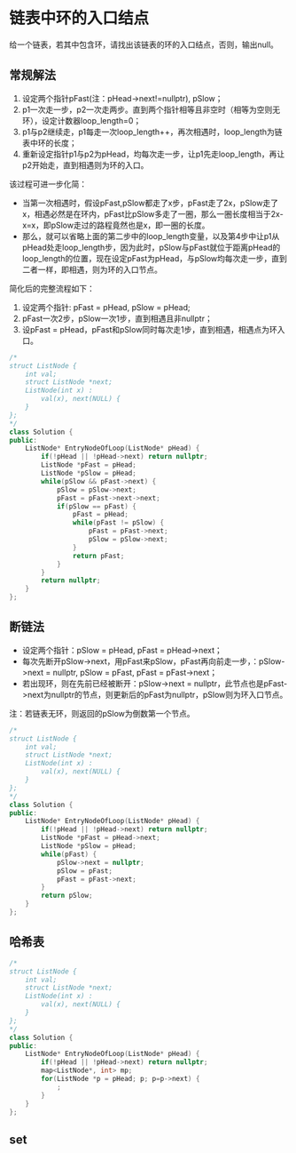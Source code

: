 # 链表中环的入口结点

给一个链表，若其中包含环，请找出该链表的环的入口结点，否则，输出null。

## 常规解法

1. 设定两个指针pFast(注：pHead->next!=nullptr), pSlow；  
2. p1一次走一步，p2一次走两步。直到两个指针相等且非空时（相等为空则无环），设定计数器loop_length=0；  
3. p1与p2继续走，p1每走一次loop_length++，再次相遇时，loop_length为链表中环的长度；  
4. 重新设定指针p1与p2为pHead，均每次走一步，让p1先走loop_length，再让p2开始走，直到相遇则为环的入口。

该过程可进一步化简：

- 当第一次相遇时，假设pFast,pSlow都走了x步，pFast走了2x，pSlow走了x，相遇必然是在环内，pFast比pSlow多走了一圈，那么一圈长度相当于2x-x=x，即pSlow走过的路程竟然也是x，即一圈的长度。  
- 那么，就可以省略上面的第二步中的loop_length变量，以及第4步中让p1从pHead处走loop_length步，因为此时，pSlow与pFast就位于距离pHead的loop_length的位置，现在设定pFast为pHead，与pSlow均每次走一步，直到二者一样，即相遇，则为环的入口节点。

简化后的完整流程如下：

1. 设定两个指针: pFast = pHead, pSlow = pHead;  
2. pFast一次2步，pSlow一次1步，直到相遇且非nullptr；  
3. 设pFast = pHead，pFast和pSlow同时每次走1步，直到相遇，相遇点为环入口。

```cpp
/*
struct ListNode {
    int val;
    struct ListNode *next;
    ListNode(int x) :
        val(x), next(NULL) {
    }
};
*/
class Solution {
public:
    ListNode* EntryNodeOfLoop(ListNode* pHead) {
        if(!pHead || !pHead->next) return nullptr;
        ListNode *pFast = pHead;
        ListNode *pSlow = pHead;
        while(pSlow && pFast->next) {
            pSlow = pSlow->next;
            pFast = pFast->next->next;
            if(pSlow == pFast) {
                pFast = pHead;
                while(pFast != pSlow) {
                    pFast = pFast->next;
                    pSlow = pSlow->next;
                }
                return pFast;
            }
        }
        return nullptr;
    }
};
```

## 断链法

- 设定两个指针：pSlow = pHead, pFast = pHead->next；  
- 每次先断开pSlow->next，用pFast来pSlow，pFast再向前走一步，：pSlow->next = nullptr, pSlow = pFast, pFast = pFast->next；
- 若出现环，则在先前已经被断开：pSlow->next = nullptr，此节点也是pFast->next为nullptr的节点，则更新后的pFast为nullptr，pSlow则为环入口节点。  

注：若链表无环，则返回的pSlow为倒数第一个节点。

```cpp
/*
struct ListNode {
    int val;
    struct ListNode *next;
    ListNode(int x) :
        val(x), next(NULL) {
    }
};
*/
class Solution {
public:
    ListNode* EntryNodeOfLoop(ListNode* pHead) {
        if(!pHead || !pHead->next) return nullptr;
        ListNode *pFast = pHead->next;
        ListNode *pSlow = pHead;
        while(pFast) {
            pSlow->next = nullptr;
            pSlow = pFast;
            pFast = pFast->next;
        }
        return pSlow;
    }
};
```

## 哈希表

```cpp
/*
struct ListNode {
    int val;
    struct ListNode *next;
    ListNode(int x) :
        val(x), next(NULL) {
    }
};
*/
class Solution {
public:
    ListNode* EntryNodeOfLoop(ListNode* pHead) {
        if(!pHead || !pHead->next) return nullptr;
        map<ListNode*, int> mp;
        for(ListNode *p = pHead; p; p=p->next) {
            ;
        }
    }
};
```

## set

```cpp
```
